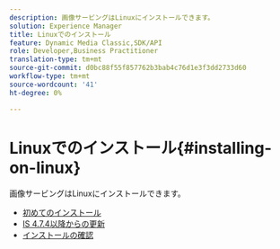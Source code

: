 ```yaml
---
description: 画像サービングはLinuxにインストールできます。
solution: Experience Manager
title: Linuxでのインストール
feature: Dynamic Media Classic,SDK/API
role: Developer,Business Practitioner
translation-type: tm+mt
source-git-commit: d0bc88f55f857762b3bab4c76d1e3f3dd2733d60
workflow-type: tm+mt
source-wordcount: '41'
ht-degree: 0%

---
```



# Linuxでのインストール{#installing-on-linux}

画像サービングはLinuxにインストールできます。

* [初めてのインストール](t-first-install-lin.md)
* [IS 4.7.4以降からの更新](t-update-lin.md)
* [インストールの確認](t-verify-install-lin.md)
